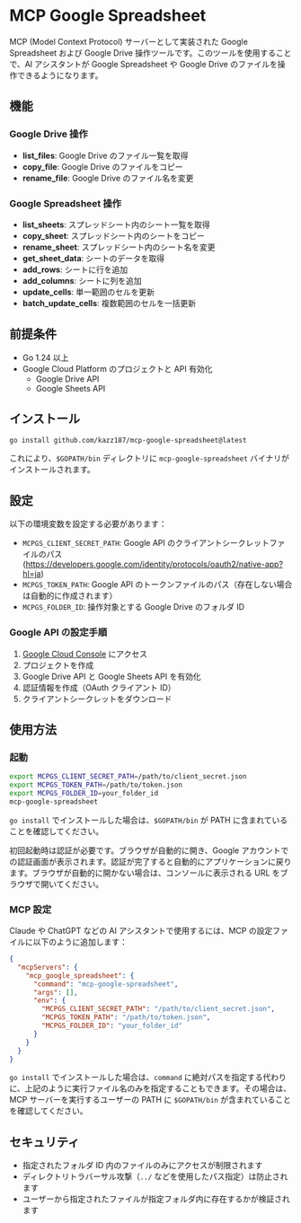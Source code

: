 # MCP Google Spreadsheet

MCP (Model Context Protocol) サーバーとして実装された Google Spreadsheet および Google Drive 操作ツールです。このツールを使用することで、AI アシスタントが Google Spreadsheet や Google Drive のファイルを操作できるようになります。

## 機能

### Google Drive 操作

- **list_files**: Google Drive のファイル一覧を取得
- **copy_file**: Google Drive のファイルをコピー
- **rename_file**: Google Drive のファイル名を変更

### Google Spreadsheet 操作

- **list_sheets**: スプレッドシート内のシート一覧を取得
- **copy_sheet**: スプレッドシート内のシートをコピー
- **rename_sheet**: スプレッドシート内のシート名を変更
- **get_sheet_data**: シートのデータを取得
- **add_rows**: シートに行を追加
- **add_columns**: シートに列を追加
- **update_cells**: 単一範囲のセルを更新
- **batch_update_cells**: 複数範囲のセルを一括更新

## 前提条件

- Go 1.24 以上
- Google Cloud Platform のプロジェクトと API 有効化
  - Google Drive API
  - Google Sheets API

## インストール

```bash
go install github.com/kazz187/mcp-google-spreadsheet@latest
```

これにより、`$GOPATH/bin` ディレクトリに `mcp-google-spreadsheet` バイナリがインストールされます。

## 設定

以下の環境変数を設定する必要があります：

- `MCPGS_CLIENT_SECRET_PATH`: Google API のクライアントシークレットファイルのパス (https://developers.google.com/identity/protocols/oauth2/native-app?hl=ja)
- `MCPGS_TOKEN_PATH`: Google API のトークンファイルのパス（存在しない場合は自動的に作成されます）
- `MCPGS_FOLDER_ID`: 操作対象とする Google Drive のフォルダ ID

### Google API の設定手順

1. [Google Cloud Console](https://console.cloud.google.com/) にアクセス
2. プロジェクトを作成
3. Google Drive API と Google Sheets API を有効化
4. 認証情報を作成（OAuth クライアント ID）
5. クライアントシークレットをダウンロード

## 使用方法

### 起動

```bash
export MCPGS_CLIENT_SECRET_PATH=/path/to/client_secret.json
export MCPGS_TOKEN_PATH=/path/to/token.json
export MCPGS_FOLDER_ID=your_folder_id
mcp-google-spreadsheet
```

`go install` でインストールした場合は、`$GOPATH/bin` が PATH に含まれていることを確認してください。

初回起動時は認証が必要です。ブラウザが自動的に開き、Google アカウントでの認証画面が表示されます。認証が完了すると自動的にアプリケーションに戻ります。ブラウザが自動的に開かない場合は、コンソールに表示される URL をブラウザで開いてください。

### MCP 設定

Claude や ChatGPT などの AI アシスタントで使用するには、MCP の設定ファイルに以下のように追加します：

```json
{
  "mcpServers": {
    "mcp_google_spreadsheet": {
      "command": "mcp-google-spreadsheet",
      "args": [],
      "env": {
        "MCPGS_CLIENT_SECRET_PATH": "/path/to/client_secret.json",
        "MCPGS_TOKEN_PATH": "/path/to/token.json",
        "MCPGS_FOLDER_ID": "your_folder_id"
      }
    }
  }
}
```

`go install` でインストールした場合は、`command` に絶対パスを指定する代わりに、上記のように実行ファイル名のみを指定することもできます。その場合は、MCP サーバーを実行するユーザーの PATH に `$GOPATH/bin` が含まれていることを確認してください。

## セキュリティ

- 指定されたフォルダ ID 内のファイルのみにアクセスが制限されます
- ディレクトリトラバーサル攻撃（`../` などを使用したパス指定）は防止されます
- ユーザーから指定されたファイルが指定フォルダ内に存在するかが検証されます
